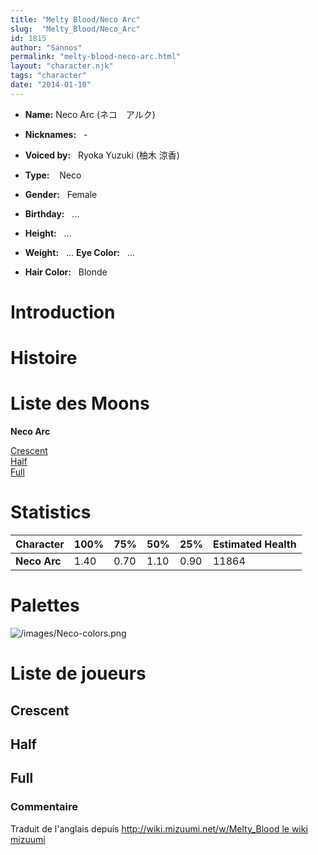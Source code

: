```yaml
---
title: "Melty Blood/Neco Arc"
slug:  "Melty_Blood/Neco_Arc"
id: 1815
author: "Sannos"
permalink: "melty-blood-neco-arc.html"
layout: "character.njk"
tags: "character"
date: "2014-01-10"
---
```


- **Name:** Neco Arc (ネコ　アルク)
- **Nicknames:**   -
 
- **Voiced by:**   Ryoka Yuzuki (柚木
涼香)
- **Type:**    Neco 
- **Gender:**   Female 
- **Birthday:**   ...
- **Height:**   ...
- **Weight:**   ...
 **Eye Color:**   ...
- **Hair Color:**   Blonde
# Introduction

# Histoire

# Liste des Moons

**Neco Arc**

[Crescent](melty-blood-neco-arc-crescent-moon.html)  
[Half](melty-blood-neco-arc-half-moon.html)  
[Full](melty-blood-neco-arc-full-moon.html)  

# Statistics

| Character    | 100% | 75%  | 50%  | 25%  | Estimated Health |
|--------------|------|------|------|------|------------------|
| **Neco Arc** | 1.40 | 0.70 | 1.10 | 0.90 | 11864            |

# Palettes

![](/images/Neco-colors.png "/images/Neco-colors.png")

# Liste de joueurs

## Crescent

## Half

## Full

### Commentaire

Traduit de l'anglais depuis [http://wiki.mizuumi.net/w/Melty_Blood le
wiki
mizuumi](http://wiki.mizuumi.net/w/Melty_Blood_le_wiki_mizuumi)


